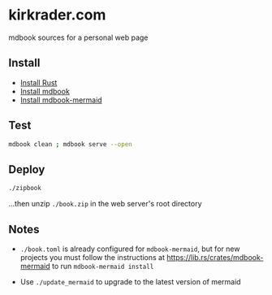 # kirkrader.com

mdbook sources for a personal web page

## Install

* [Install Rust](https://www.rust-lang.org/tools/install)
* [Install mdbook](https://rust-lang.github.io/mdBook/guide/installation.html)
* [Install mdbook-mermaid](https://lib.rs/crates/mdbook-mermaid)

## Test

```bash
mdbook clean ; mdbook serve --open
```

## Deploy

```bash
./zipbook
```

...then unzip `./book.zip` in the web server's root directory

## Notes

* `./book.toml` is already configured for `mdbook-mermaid`, but for new
  projects you must follow the instructions at
  <https://lib.rs/crates/mdbook-mermaid> to run `mdbook-mermaid install`

* Use `./update_mermaid` to upgrade to the latest version of mermaid
